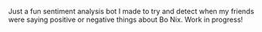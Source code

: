 Just a fun sentiment analysis bot I made to try and detect when my friends were saying positive or negative things about Bo Nix. Work in progress!
